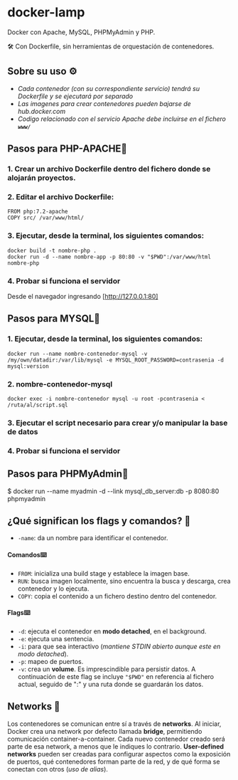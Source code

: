 # docker-lamp

Docker con Apache, MySQL, PHPMyAdmin y PHP. 

🛠️ Con Dockerfile, sin herramientas de orquestación de contenedores.

## Sobre su uso ⚙️
- _Cada contenedor (con su correspondiente servicio) tendrá su Dockerfile y se ejecutará por separado_
- _Las imagenes para crear contenedores pueden bajarse de hub.docker.com_
- _Codigo relacionado con el servicio Apache debe incluirse en el fichero **`www/`**_

## Pasos para PHP-APACHE📌

### 1. Crear un archivo Dockerfile dentro del fichero donde se alojarán proyectos.

### 2. Editar el archivo Dockerfile:

```
FROM php:7.2-apache
COPY src/ /var/www/html/
```

### 3. Ejecutar, desde la terminal, los siguientes comandos:
```
docker build -t nombre-php .
docker run -d --name nombre-app -p 80:80 -v "$PWD":/var/www/html  nombre-php
```

### 4. Probar si funciona el servidor
Desde el navegador ingresando [http://127.0.0.1:80]

## Pasos para MYSQL📌

### 1. Ejecutar, desde la terminal, los siguientes comandos:
```
docker run --name nombre-contenedor-mysql -v /my/own/datadir:/var/lib/mysql -e MYSQL_ROOT_PASSWORD=contrasenia -d mysql:version
```
### 2. nombre-contenedor-mysql
```
docker exec -i nombre-contenedor mysql -u root -pcontrasenia < /ruta/al/script.sql
```
### 3. Ejecutar el script necesario para crear y/o manipular la base de datos



### 4. Probar si funciona el servidor


## Pasos para PHPMyAdmin📌

$ docker run --name myadmin -d --link mysql_db_server:db -p 8080:80 phpmyadmin


## ¿Qué significan los flags y comandos? 📄

- `-name`: da un nombre para identificar el contenedor.

#### Comandos⌨️
- `FROM`: inicializa una build stage y establece la imagen base.
- `RUN`: busca imagen localmente, sino encuentra la busca y descarga, crea contenedor y lo ejecuta.
- `COPY`: copia el contenido a un fichero destino dentro del contenedor.


#### Flags⌨️
- `-d`: ejecuta el contenedor en **modo detached**, en el background. 
- `-e`: ejecuta una sentencia.
- `-i`: para que sea interactivo (_mantiene STDIN abierto aunque este en modo detached_).
- `-p`: mapeo de puertos.
- `-v`: crea un **volume**. Es imprescindible para persistir datos. A continuación de este flag se incluye `"$PWD"` en referencia al fichero actual, seguido de ":" y una ruta donde se guardarán los datos.


## Networks 🔩
Los contenedores se comunican entre sí a través de **networks**. Al iniciar, Docker crea una network por defecto llamada **bridge**, permitiendo comunicación container-a-container. Cada nuevo contenedor creado será parte de esa network, a menos que le indiques lo contrario. **User-defined networks** pueden ser creadas para configurar aspectos como la exposición de puertos, qué contenedores forman parte de la red, y de qué forma se conectan con otros (_uso de alias_). 
